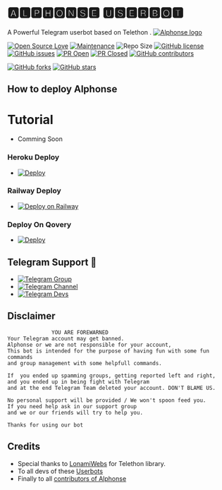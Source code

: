 # 🅰🅻🅿🅷🅾🅽🆂🅴 🆄🆂🅴🆁🅱🅾🆃
A Powerful Telegram userbot based on Telethon .
[![Alphonse logo](https://telegra.ph/file/c6bca4a68f66b53befc33.jpg)](https://dashboard.heroku.com/new?button-url=https%3A%2F%2Fgithub.com%2FTeamAlphonse%2FAlphonse%2Ftree%2Fbugs&template=https%3A%2F%2Fgithub.com%2FTeamAlphonse%2FAlphonse)

[![Open Source Love](https://badges.frapsoft.com/os/v2/open-source.png?v=103)](https://github.com/ellerbrock/open-source-badges/)
[![Maintenance](https://img.shields.io/badge/Maintained%3F-yes-green?&style=flat-square)](https://GitHub.com/TeamAlphonse/Alphonse/graphs/commit-activity) 
![Repo Size](https://img.shields.io/github/repo-size/TeamAlphonse/Alphonse?&style=flat-square&logo=github)
[![GitHub license](https://img.shields.io/github/license/TeamAlphonse/Alphonse?&style=flat-square&logo=github)](https://github.com/TeamAlphonse/Alphonse/blob/master/LICENSE)
[![GitHub issues](https://img.shields.io/github/issues/TeamAlphonse/Alphonse?&style=flat-square&logo=github)](https://github.com/TeamAlphonse/Alphonse/issues)
[![PR Open](https://img.shields.io/github/issues-pr/TeamAlphonse/Alphonse?&style=flat-square&logo=github)](https://github.com/TeamAlphonse/Alphonse/pulls)
[![PR Closed](https://img.shields.io/github/issues-pr-closed/TeamAlphonse/Alphonse?&style=flat-square&logo=github)](https://github.com/TeamAlphonse/Alphonse/pulls?q=is:closed)
[![GitHub contributors](https://img.shields.io/github/contributors/TeamAlphonse/Alphonse?&style=flat-square&logo=github)](https://GitHub.com/TeamAlphonse/Alphonse/graphs/contributors/)

[![GitHub forks](https://img.shields.io/github/forks/TeamAlphonse/Alphonse?&style=flat-square&logo=github)](https://github.com/TeamAlphonse/Alphonse/fork)
[![GitHub stars](https://img.shields.io/github/stars/TeamAlphonse/Alphonse?&style=flat-square&logo=github)](https://github.com/TeamAlphonse/Alphonse/stargazers)



## How to deploy Alphonse

# Tutorial 
 - Comming Soon

### Heroku Deploy

  - [![Deploy](https://www.herokucdn.com/deploy/button.svg)](https://heroku.com/deploy?template=https://github.com/TeamAlphonse/Alphonse)

### Railway Deploy

 - [![Deploy on Railway](https://railway.app/button.svg)](https://railway.app/new/template?template=https%3A%2F%2Fgithub.com%2FTeamAlphonse%2FRailway-Deploy&plugins=postgresql&envs=API_KEY%2CAPI_HASH%2CSTRING_SESSION%2CBOTLOG_CHATID&API_KEYDesc=My.telegram.org&API_HASHDesc=My.telegram.org&referralCode=ou0500)

###  Deploy On Qovery

 - [![Deploy](https://img.shields.io/badge/Deploy-Qovery-purple)](https://www.qovery.com/)

## Telegram  Support 🏪
- [![Telegram Group](https://img.shields.io/badge/Telegram-Group-brightgreen)](https://t.me/AlphonseSupport)
- [![Telegram Channel](https://img.shields.io/badge/Telegram-Channel-brightgreen)](https://t.me/AlphonseUpdates)
- [![Telegram Devs](https://img.shields.io/badge/Telegram-Dev's-brightgreen)](https://t.me/TheAlphonse/4)

    

## Disclaimer 

```
              YOU ARE FOREWARNED
Your Telegram account may get banned.   
Alphonse or we are not responsible for your account, 
This bot is intended for the purpose of having fun with some fun commands 
and group management with some helpfull commands.

If  you ended up spamming groups, getting reported left and right, 
and you ended up in being fight with Telegram 
and at the end Telegram Team deleted your account. DON'T BLAME US.

No personal support will be provided / We won't spoon feed you. 
If you need help ask in our support group 
and we or our friends will try to help you.

Thanks for using our bot 
```

## Credits
   - Special thanks to [LonamiWebs](https://github.com/LonamiWebs/Telethon/) for Telethon library.
   - To all devs of these [Userbots](https://t.me/TheAlphonse/4)
   - Finally to all [contributors of Alphonse](https://github.com/TeamAlphonse/Alphonse/graphs/contributors)
